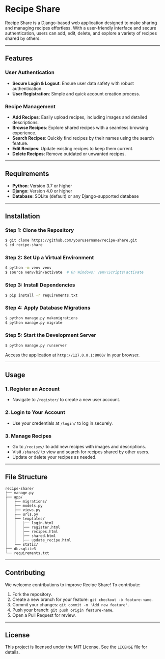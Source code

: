 # Recipe Share

Recipe Share is a Django-based web application designed to make sharing and managing recipes effortless. With a user-friendly interface and secure authentication, users can add, edit, delete, and explore a variety of recipes shared by others.

---

## Features

### User Authentication
- **Secure Login & Logout**: Ensure user data safety with robust authentication.
- **User Registration**: Simple and quick account creation process.

### Recipe Management
- **Add Recipes**: Easily upload recipes, including images and detailed descriptions.
- **Browse Recipes**: Explore shared recipes with a seamless browsing experience.
- **Search Recipes**: Quickly find recipes by their names using the search feature.
- **Edit Recipes**: Update existing recipes to keep them current.
- **Delete Recipes**: Remove outdated or unwanted recipes.

---

## Requirements

- **Python**: Version 3.7 or higher
- **Django**: Version 4.0 or higher
- **Database**: SQLite (default) or any Django-supported database

---

## Installation

### Step 1: Clone the Repository
```bash
$ git clone https://github.com/yourusername/recipe-share.git
$ cd recipe-share
```

### Step 2: Set Up a Virtual Environment
```bash
$ python -m venv venv
$ source venv/bin/activate  # On Windows: venv\Scripts\activate
```

### Step 3: Install Dependencies
```bash
$ pip install -r requirements.txt
```

### Step 4: Apply Database Migrations
```bash
$ python manage.py makemigrations
$ python manage.py migrate
```

### Step 5: Start the Development Server
```bash
$ python manage.py runserver
```

Access the application at `http://127.0.0.1:8000/` in your browser.

---

## Usage

### 1. Register an Account
- Navigate to `/register/` to create a new user account.

### 2. Login to Your Account
- Use your credentials at `/login/` to log in securely.

### 3. Manage Recipes
- Go to `/recipes/` to add new recipes with images and descriptions.
- Visit `/shared/` to view and search for recipes shared by other users.
- Update or delete your recipes as needed.

---

## File Structure

```
recipe-share/
├── manage.py
├── app/
│   ├── migrations/
│   ├── models.py
│   ├── views.py
│   ├── urls.py
│   ├── templates/
│   │   ├── login.html
│   │   ├── register.html
│   │   ├── recipes.html
│   │   ├── shared.html
│   │   ├── update_recipe.html
│   └── static/
├── db.sqlite3
└── requirements.txt
```

---

## Contributing

We welcome contributions to improve Recipe Share! To contribute:

1. Fork the repository.
2. Create a new branch for your feature: `git checkout -b feature-name`.
3. Commit your changes: `git commit -m 'Add new feature'`.
4. Push your branch: `git push origin feature-name`.
5. Open a Pull Request for review.

---

## License

This project is licensed under the MIT License. See the `LICENSE` file for details.

